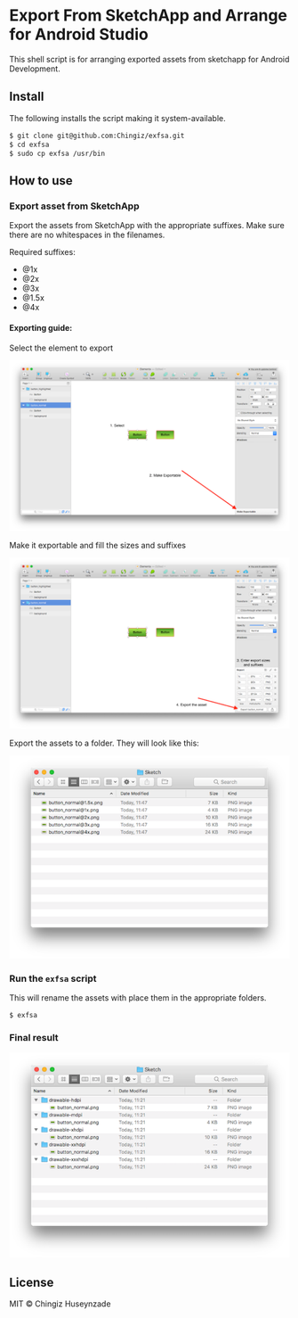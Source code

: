 # Export From SketchApp and Arrange for Android Studio

This shell script is for arranging exported assets from sketchapp for Android Development.

## Install

The following installs the script making it system-available.

```
$ git clone git@github.com:Chingiz/exfsa.git
$ cd exfsa
$ sudo cp exfsa /usr/bin
```

## How to use

### Export asset from SketchApp

Export the assets from SketchApp with the appropriate suffixes. 
Make sure there are no whitespaces in the filenames.

Required suffixes:
- @1x
- @2x
- @3x
- @1.5x
- @4x

#### Exporting guide:

Select the element to export

![Selected Element](/screenshots/selection.png?raw=true  "Selected Element")

Make it exportable and fill the sizes and suffixes

![Exported Settings](/screenshots/settings.png?raw=true  "Exported Settings")

Export the assets to a folder. They will look like this:

![Exported Assets](/screenshots/assets.png?raw=true  "Exported Assets")

### Run the `exfsa` script

This will rename the assets with place them in the appropriate folders.

```
$ exfsa
```

### Final result

![Final Result](/screenshots/final.png?raw=true  "Final Result")

## License
MIT © Chingiz Huseynzade
